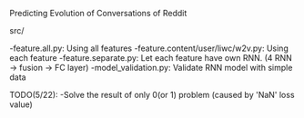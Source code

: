 Predicting Evolution of Conversations of Reddit

src/

 -feature.all.py: Using all features
 -feature.content/user/liwc/w2v.py: Using each feature
 -feature.separate.py: Let each feature have own RNN. (4 RNN -> fusion -> FC layer)
 -model_validation.py: Validate RNN model with simple data

TODO(5/22):
 -Solve the result of only 0(or 1) problem (caused by 'NaN' loss value)

